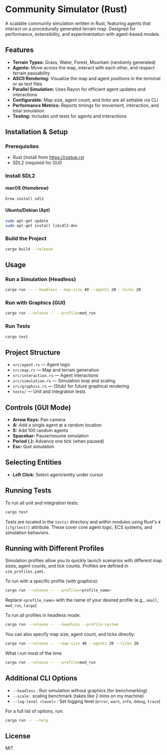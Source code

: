 # Community Simulator (Rust)

A scalable community simulation written in Rust, featuring agents that interact on a procedurally generated terrain map. Designed for performance, extensibility, and experimentation with agent-based models.

## Features
- **Terrain Types:** Grass, Water, Forest, Mountain (randomly generated)
- **Agents:** Move across the map, interact with each other, and respect terrain passability
- **ASCII Rendering:** Visualize the map and agent positions in the terminal or as text files
- **Parallel Simulation:** Uses Rayon for efficient agent updates and interactions
- **Configurable:** Map size, agent count, and ticks are all settable via CLI
- **Performance Metrics:** Reports timings for movement, interaction, and total simulation
- **Testing:** Includes unit tests for agents and interactions

## Installation & Setup

### Prerequisites
- Rust (install from https://rustup.rs)
- SDL2 (required for GUI)

### Install SDL2
#### macOS (Homebrew)
```sh
brew install sdl2
```
#### Ubuntu/Debian (Apt)
```sh
sudo apt-get update
sudo apt-get install libsdl2-dev
```

### Build the Project
```sh
cargo build --release
```

## Usage

### Run a Simulation (Headless)
```sh
cargo run -- --headless --map-size 40 --agents 20 --ticks 20
```

### Run with Graphics (GUI)
```sh
cargo run --release -- --profile=med_run
```


### Run Tests
```sh
cargo test
```

## Project Structure
- `src/agent.rs` — Agent logic
- `src/map.rs` — Map and terrain generation
- `src/interaction.rs` — Agent interactions
- `src/simulation.rs` — Simulation loop and scaling
- `src/graphics.rs` — (Stub) for future graphical rendering
- `tests/` — Unit and integration tests


## Controls (GUI Mode)

- **Arrow Keys:** Pan camera
- **A:** Add a single agent at a random location
- **S:** Add 100 random agents
- **Spacebar:** Pause/resume simulation
- **Period (.):** Advance one tick (when paused)
- **Esc:** Quit simulation

## Selecting Entities

- **Left Click:** Select agent/entity under cursor

## Running Tests

To run all unit and integration tests:
```sh
cargo test
```
Tests are located in the `tests/` directory and within modules using Rust's `#[cfg(test)]` attribute. These cover core agent logic, ECS systems, and simulation behaviors.

## Running with Different Profiles

Simulation profiles allow you to quickly launch scenarios with different map sizes, agent counts, and tick counts. Profiles are defined in `sim_profiles.yaml`.

To run with a specific profile (with graphics):
```sh
cargo run --release -- --profile=<profile_name>
```
Replace `<profile_name>` with the name of your desired profile (e.g., `small`, `med_run`, `large`).

To run all profiles in headless mode:
```sh
cargo run --release -- --headless --profile-system
```

You can also specify map size, agent count, and ticks directly:
```sh
cargo run --release -- --map-size 40 --agents 20 --ticks 20
```

What i run most of the time
```sh
cargo run --release -- --profile=med_run
```

## Additional CLI Options

- `--headless` : Run simulation without graphics (for benchmarking)
- `--scale` : scaling benchmark (takes like 2 mins on my machine)
- `--log-level <level>` : Set logging level (`error`, `warn`, `info`, `debug`, `trace`)

For a full list of options, run:
```sh
cargo run -- --help
```

## License
MIT
